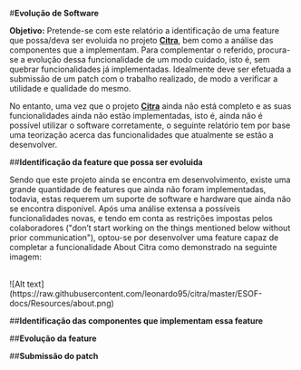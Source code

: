 #**Evolução de Software**

**Objetivo:** Pretende-se com este relatório a identificação de uma feature que possa/deva ser evoluida no projeto  **[Citra](http://citra-emu.org/)**, bem como a análise das componentes que a implementam. Para complementar o referido, procura-se a evolução dessa funcionalidade de um modo cuidado, isto é, sem quebrar funcionalidades já implementadas. Idealmente deve ser efetuada a submissão de um patch com o trabalho realizado, de modo a verificar a utilidade e qualidade do mesmo.

No entanto, uma vez que o projeto **[Citra](http://citra-emu.org/)** ainda não está completo e as suas funcionalidades ainda não estão implementadas, isto é, ainda não é possível utilizar o software corretamente, o seguinte relatório tem por base uma teorização acerca das funcionalidades que atualmente se estão a desenvolver.

##**Identificação da feature que possa ser evoluida**

Sendo que este projeto ainda se encontra em desenvolvimento, existe uma grande quantidade de features que ainda não foram implementadas, todavia, estas requerem um suporte de software e hardware que ainda não se encontra disponivel. Após uma análise extensa a possíveis funcionalidades novas, e tendo em conta as restrições impostas pelos colaboradores ("don’t start working on the things mentioned below without prior communication"), optou-se por desenvolver uma feature capaz de completar a funcionalidade About Citra como demonstrado na seguinte imagem:

<br>
![Alt text](https://raw.githubusercontent.com/leonardo95/citra/master/ESOF-docs/Resources/about.png)
<br>

##**Identificação das componentes que implementam essa feature**

##**Evolução da feature**

##**Submissão do patch**
